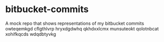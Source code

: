 # bitbucket-commits
A mock repo that shows representations of my bitbucket commits
owteqemkgd cflgthlvrp hryxdgdwhq qkhdxxlcmx munsuteokt qolotnbcat xohifkqcds wdqdbtyvkg

